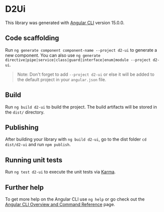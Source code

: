 # D2Ui

This library was generated with [Angular CLI](https://github.com/angular/angular-cli) version 15.0.0.

## Code scaffolding

Run `ng generate component component-name --project d2-ui` to generate a new component. You can also use `ng generate directive|pipe|service|class|guard|interface|enum|module --project d2-ui`.
> Note: Don't forget to add `--project d2-ui` or else it will be added to the default project in your `angular.json` file. 

## Build

Run `ng build d2-ui` to build the project. The build artifacts will be stored in the `dist/` directory.

## Publishing

After building your library with `ng build d2-ui`, go to the dist folder `cd dist/d2-ui` and run `npm publish`.

## Running unit tests

Run `ng test d2-ui` to execute the unit tests via [Karma](https://karma-runner.github.io).

## Further help

To get more help on the Angular CLI use `ng help` or go check out the [Angular CLI Overview and Command Reference](https://angular.io/cli) page.
